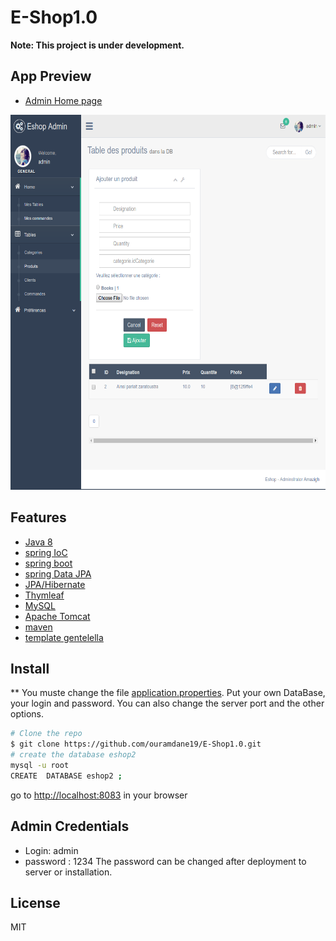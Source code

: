 # E-Shop1.0

**Note: This project is under development.**

## App Preview
- [Admin Home page]()

<img src="src/main/resources/static/images/admin.png" WIDTH=600
HEIGHT=600 alt="Schedule">

## Features
  * [Java 8]()
  * [spring IoC](https://spring.io/)
  * [spring boot](https://spring.io/projects/spring-boot)
  * [spring Data JPA](https://spring.io/projects/spring-data-jpa)
  * [JPA/Hibernate]()
  * [Thymleaf](https://www.thymeleaf.org/)
  * [MySQL]()
  * [Apache Tomcat]()
  * [maven](https://maven.apache.org/index.html)
  * [template gentelella](https://github.com/ColorlibHQ/gentelella)

## Install

  ** You muste change the file [application.properties](). Put your own DataBase, your login and password.
  You can also change the server port and the other options.
   
  ```bash
  # Clone the repo
  $ git clone https://github.com/ouramdane19/E-Shop1.0.git
  # create the database eshop2
  mysql -u root 
  CREATE  DATABASE eshop2 ;
  ```
  go to [http://localhost:8083](http://localhost:8083) in your browser
  
## Admin Credentials

* Login: admin
* password : 1234
The password can be changed after deployment to server or installation.

## License

MIT
